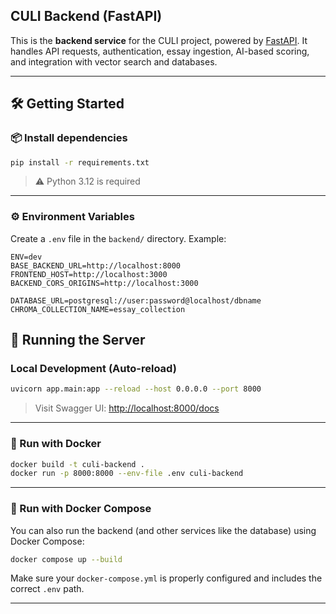 ## CULI Backend (FastAPI)

This is the **backend service** for the CULI project, powered by [FastAPI](https://fastapi.tiangolo.com). It handles API requests, authentication, essay ingestion, AI-based scoring, and integration with vector search and databases.

---

## 🛠 Getting Started

### 📦 Install dependencies

```bash
pip install -r requirements.txt
```

> ⚠️ Python 3.12 is required

---

### ⚙️ Environment Variables

Create a `.env` file in the `backend/` directory. Example:

```env
ENV=dev
BASE_BACKEND_URL=http://localhost:8000
FRONTEND_HOST=http://localhost:3000
BACKEND_CORS_ORIGINS=http://localhost:3000

DATABASE_URL=postgresql://user:password@localhost/dbname
CHROMA_COLLECTION_NAME=essay_collection
```
## 🔧 Running the Server

### Local Development (Auto-reload)

```bash
uvicorn app.main:app --reload --host 0.0.0.0 --port 8000
```

> Visit Swagger UI: [http://localhost:8000/docs](http://localhost:8000/docs)

---

### 🐳 Run with Docker

```bash
docker build -t culi-backend .
docker run -p 8000:8000 --env-file .env culi-backend
```

---

### 🐳 Run with Docker Compose

You can also run the backend (and other services like the database) using Docker Compose:

```bash
docker compose up --build
```

Make sure your `docker-compose.yml` is properly configured and includes the correct `.env` path.

---
